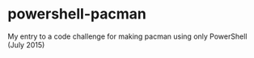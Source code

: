 # powershell-pacman
My entry to a code challenge for making pacman using only PowerShell (July 2015)
